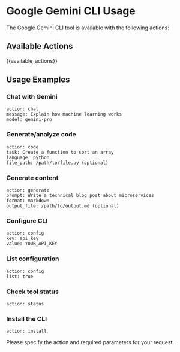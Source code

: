 # Google Gemini CLI Usage

The Google Gemini CLI tool is available with the following actions:


## Available Actions

{{available_actions}}


## Usage Examples

### Chat with Gemini

```
action: chat
message: Explain how machine learning works
model: gemini-pro
```

### Generate/analyze code

```
action: code
task: Create a function to sort an array
language: python
file_path: /path/to/file.py (optional)
```

### Generate content

```
action: generate
prompt: Write a technical blog post about microservices
format: markdown
output_file: /path/to/output.md (optional)
```

### Configure CLI

```
action: config
key: api_key
value: YOUR_API_KEY
```

### List configuration

```
action: config
list: true
```

### Check tool status

```
action: status
```

### Install the CLI

```
action: install
```

Please specify the action and required parameters for your request.
